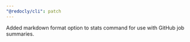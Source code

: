 ```yaml
---
"@redocly/cli": patch
---
```


Added markdown format option to stats command for use with GitHub job summaries.
